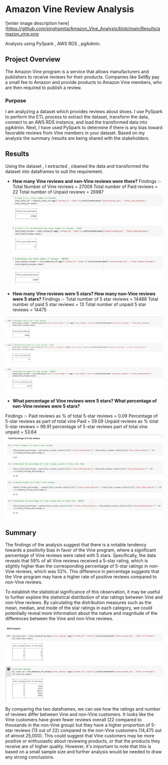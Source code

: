 ﻿# Amazon Vine Review Analysis
![enter image description here](https://github.com/singhsmita/Amazon_Vine_Analysis/blob/main/Results/amazon_vine.png

Analysis using PySpark , AWS RDS , pgAdmin.

## Project Overview
The Amazon Vine program is a service that allows manufacturers and publishers to receive reviews for their products. Companies like SellBy pay a small fee to Amazon and provide products to Amazon Vine members, who are then required to publish a review.

### Purpose
I am analyzing a dataset which provides reviews about shoes. I use  PySpark to perform the ETL process to extract the dataset, transform the data, connect to an AWS RDS instance, and load the transformed data into pgAdmin. Next, I have used PySpark to determine if there is any bias toward favorable reviews from Vine members in your dataset. Based on my analysis the summary /results are being shared with the stakeholders.


## Results
Using the dataset , I extracted , cleaned the data and transformed the dataset into dataframes to suit the requirement.

 -  **How many Vine reviews and non-Vine reviews were there?**
Findings :-
Total Number of Vine reviews  = 27009
Total number of Paid reviews = 22
Total number of Unpaid reviews = 26987
![enter image description here](https://github.com/singhsmita/Amazon_Vine_Analysis/blob/main/Results/Review_count.png)


 -  **How many Vine reviews were 5 stars? How many non-Vine reviews were 5 stars?**
 Findings :-
 Total number of 5 star reviews = 14488
  Total number of  paid 5 star reviews = 13
   Total number of unpaid  5 star reviews = 14475
 
![enter image description here](https://github.com/singhsmita/Amazon_Vine_Analysis/blob/main/Results/5_Star_Reviews.png)


-   **What percentage of Vine reviews were 5 stars? What percentage of non-Vine reviews were 5 stars?**

Findings :-
 Paid reviews as % of  total 5-star reviews = 0.09
  Percentage of 5-star reviews as part of total vine Paid  = 59.09
 Unpaid reviews as % total 5-star reviews = 99.91
 percentage of 5-star reviews part of total vine  unpaid = 53.64
![enter image description here](https://github.com/singhsmita/Amazon_Vine_Analysis/blob/main/Results/Total_percentage_of_5Star_Rating.png)

## Summary

The findings of the analysis suggest that there is a notable tendency towards a positivity bias in favor of the Vine program, where a significant percentage of Vine reviews were rated with 5 stars. Specifically, the data reveals that 59% of all Vine reviews received a 5-star rating, which is slightly higher than the corresponding percentage of 5-star ratings in non-Vine reviews, which was 53%. This difference in percentage suggests that the Vine program may have a higher rate of positive reviews compared to non-Vine reviews.

To establish the statistical significance of this observation, it may be useful to further explore the statistical distribution of star ratings between Vine and non-Vine reviews. By calculating the distribution measures such as the mean, median, and mode of the star ratings in each category, we could potentially reveal more information about the nature and magnitude of the differences between the Vine and non-Vine reviews.

![enter image description here](https://github.com/singhsmita/Amazon_Vine_Analysis/blob/main/Results/Bias_Analysis.png)

By comparing the two dataframes, we can see how the ratings and number of reviews differ between Vine and non-Vine customers. It looks like the Vine customers have given fewer reviews overall (22 compared to thousands in the non-Vine group) but they have a higher proportion of 5-star reviews (13 out of 22) compared to the non-Vine customers (14,475 out of almost 25,000). This could suggest that Vine customers may be more positive or enthusiastic about reviewing products, or that the products they receive are of higher quality. However, it's important to note that this is based on a small sample size and further analysis would be needed to draw any strong conclusions.
